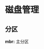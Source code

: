 <div style='display: none'>
  Date: 2022-01-16 14:11:31
  LastEditors: gyg
  LastEditTime: 2022-01-16 14:23:39
  FilePath: \test\1_16@磁盘管理.mm.md
</div>

# 磁盘管理

## 分区

**mbr:** 主分区